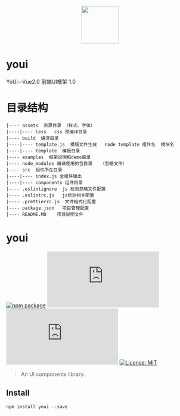 <p align="center">
  <img height="100"  width="100" src="https://www.yo-ui.com/static/images/logo.png"/>
</p>

# youi
YoUi--Vue2.0 前端UI框架 1.0

# 目录结构
```
|---- assets  资源目录 （样式、字体）
|----|---- less   css 预编译目录
|---- build  编译目录
|----|---- template.js  模版文件生成   node template 组件名  模块名
|----|---- template  模板目录
|---- examples  框架说明和demo目录
|---- node_modules 编译使用的包目录   （忽略文件）
|---- src  组件所在目录
|----|---- index.js 全组件输出
|----|---- components 组件目录
|---- .eslintignore  js 检测忽略文件配置
|---- .eslintrc.js   js检测相关配置
|---- .prettierrc.js  文件格式化配置
|---- package.json   项目管理配置
|---- README.MD    项目说明文件
```

# youi

[![npm package](https://img.shields.io/npm/v/youi.svg?style=flat-square)](https://www.npmjs.org/package/youi)
![JS gzip size](http://img.badgesize.io/https://unpkg.com/youi/dist/youi.esm.js?style=flat-square&compression=gzip&label=gzip%20size:%20JS)
![CSS gzip size](http://img.badgesize.io/https://unpkg.com/youi/themes/index.css?style=flat-square&compression=gzip&label=gzip%20size:%20CSS)
[![License: MIT](https://img.shields.io/badge/License-MIT-yellow.svg?style=flat-square)](LICENSE)

> An UI components library.

## Install

```js
npm install youi --save
```


